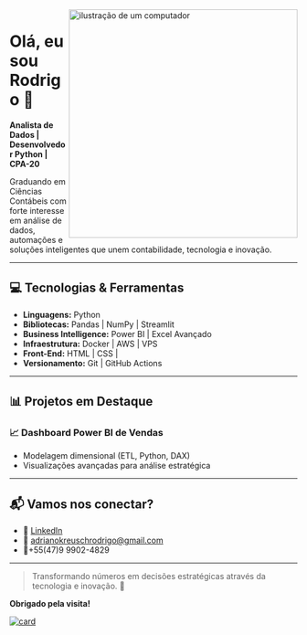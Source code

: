 <img src="https://raw.githubusercontent.com/MicaelliMedeiros/micaellimedeiros/master/image/computer-illustration.png" alt="ilustração de um computador" min-width="400px" max-width="400px" width="400px" align="right">

# Olá, eu sou Rodrigo 👋

**Analista de Dados | Desenvolvedor Python | CPA-20**

Graduando em Ciências Contábeis com forte interesse em análise de dados, automações e soluções inteligentes que unem contabilidade, tecnologia e inovação.

---

## 💻 Tecnologias & Ferramentas

- **Linguagens:** Python 
- **Bibliotecas:** Pandas | NumPy | Streamlit
- **Business Intelligence:** Power BI | Excel Avançado
- **Infraestrutura:** Docker | AWS | VPS
- **Front-End:** HTML | CSS |
- **Versionamento:** Git | GitHub Actions

---

## 📊 Projetos em Destaque

### 📈 Dashboard Power BI de Vendas
- Modelagem dimensional (ETL, Python, DAX)
- Visualizações avançadas para análise estratégica


---

## 📬 Vamos nos conectar?

- 💼 [LinkedIn](https://www.linkedin.com/in/rodrigo-adriano-kreusch-239ab8213/)
- 📧 adrianokreuschrodrigo@gmail.com
- 📱+55(47)9 9902-4829

---

> Transformando números em decisões estratégicas através da tecnologia e inovação. 🚀

**Obrigado pela visita!**



[![card](https://github-readme-stats.vercel.app/api?username=meepyss&theme=radical&show_icons=true)](https://github.com/anuraghazra/github-readme-stats)


          
